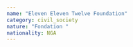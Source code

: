 ```yaml
---
name: "Eleven Eleven Twelve Foundation"
category: civil_society
nature: "Fondation "
nationality: NGA
---
```

    